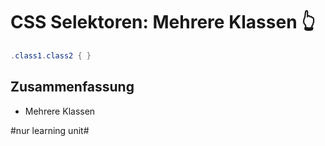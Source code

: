 # CSS Selektoren: Mehrere Klassen 👆

```java
.class1.class2 { }
```

## Zusammenfassung
- Mehrere Klassen


#nur learning unit#
